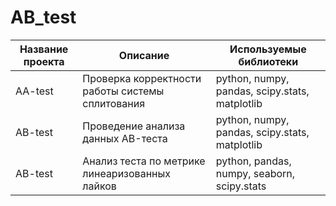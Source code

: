 # AB_test

| Название проекта | Описание | Используемые библиотеки |	
| --- | --- | --- |
| AA-test	| Проверка корректности работы системы сплитования	| python, numpy, pandas, scipy.stats, matplotlib |
| AB-test	| Проведение анализа данных АB-теста | python, numpy, pandas, scipy.stats, matplotlib |
| AB-test	| Анализ теста по метрике линеаризованных лайков | python, pandas, numpy, seaborn, scipy.stats |

